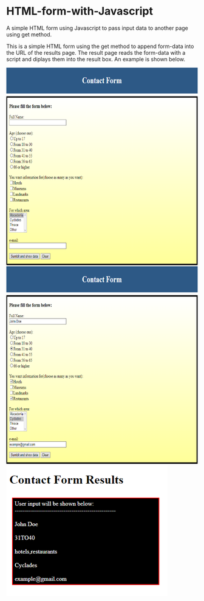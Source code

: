 # HTML-form-with-Javascript
A simple HTML form using Javascript to pass input data to another page using get method.

This is a simple HTML form using the get method to append form-data into the URL of the results page.
The result page reads the form-data with a script and diplays them into the result box.
An example is shown below.


<img src="https://github.com/MenelaosK/HTML-form-with-Javascript/blob/master/form1.png" width="750" height="520">
<img src="https://github.com/MenelaosK/HTML-form-with-Javascript/blob/master/form2.png" width="750" height="520">
<img src="https://github.com/MenelaosK/HTML-form-with-Javascript/blob/master/contact-form-results.png">
